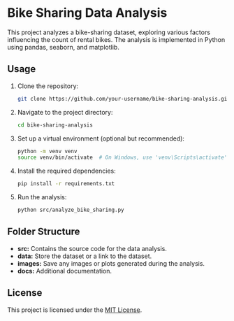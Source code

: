 # Bike Sharing Data Analysis

This project analyzes a bike-sharing dataset, exploring various factors influencing the count of rental bikes. The analysis is implemented in Python using pandas, seaborn, and matplotlib.

## Usage

1. Clone the repository:

    ```bash
    git clone https://github.com/your-username/bike-sharing-analysis.git
    ```

2. Navigate to the project directory:

    ```bash
    cd bike-sharing-analysis
    ```

3. Set up a virtual environment (optional but recommended):

    ```bash
    python -m venv venv
    source venv/bin/activate  # On Windows, use 'venv\Scripts\activate'
    ```

4. Install the required dependencies:

    ```bash
    pip install -r requirements.txt
    ```

5. Run the analysis:

    ```bash
    python src/analyze_bike_sharing.py
    ```

## Folder Structure

- **src:** Contains the source code for the data analysis.
- **data:** Store the dataset or a link to the dataset.
- **images:** Save any images or plots generated during the analysis.
- **docs:** Additional documentation.

## License

This project is licensed under the [MIT License](LICENSE).
